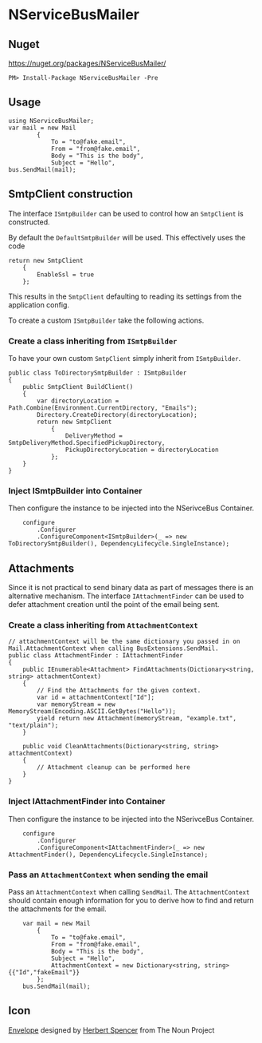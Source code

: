 NServiceBusMailer
===============

## Nuget

https://nuget.org/packages/NServiceBusMailer/
    
    PM> Install-Package NServiceBusMailer -Pre

## Usage 
     
    using NServiceBusMailer; 
    var mail = new Mail
            {
                To = "to@fake.email",
                From = "from@fake.email",
                Body = "This is the body",
                Subject = "Hello",
    bus.SendMail(mail);

## SmtpClient construction 

The interface `ISmtpBuilder` can be used to control how an `SmtpClient` is constructed.

By default the  `DefaultSmtpBuilder` will be used. This effectively uses the code

    return new SmtpClient
        {
            EnableSsl = true
        };
       
This results in the `SmtpClient` defaulting to reading its settings from the application config.

To create a custom `ISmtpBuilder` take the following actions.

### Create a class inheriting from `ISmtpBuilder` 

To have your own custom `SmtpClient` simply inherit from `ISmtpBuilder`. 

    public class ToDirectorySmtpBuilder : ISmtpBuilder
    {
        public SmtpClient BuildClient()
        {
            var directoryLocation = Path.Combine(Environment.CurrentDirectory, "Emails");
            Directory.CreateDirectory(directoryLocation);
            return new SmtpClient
                {
                    DeliveryMethod = SmtpDeliveryMethod.SpecifiedPickupDirectory,
                    PickupDirectoryLocation = directoryLocation
                };
        }
    }
    
### Inject ISmtpBuilder into Container

Then configure the instance to be injected into the NSerivceBus Container.

        configure
            .Configurer
            .ConfigureComponent<ISmtpBuilder>(_ => new ToDirectorySmtpBuilder(), DependencyLifecycle.SingleInstance);
            
## Attachments

Since it is not practical to send binary data as part of messages there is an alternative mechanism. The interface `IAttachmentFinder` can be used to defer attachment creation until the point of the email being sent.

### Create a class inheriting from `AttachmentContext` 

    // attachmentContext will be the same dictionary you passed in on Mail.AttachmentContext when calling BusExtensions.SendMail.
    public class AttachmentFinder : IAttachmentFinder
    {
        public IEnumerable<Attachment> FindAttachments(Dictionary<string, string> attachmentContext)
        {
            // Find the Attachments for the given context. 
            var id = attachmentContext["Id"];
            var memoryStream = new MemoryStream(Encoding.ASCII.GetBytes("Hello"));
            yield return new Attachment(memoryStream, "example.txt", "text/plain");
        }

        public void CleanAttachments(Dictionary<string, string> attachmentContext)
        {
            // Attachment cleanup can be performed here
        }
    }

### Inject IAttachmentFinder into Container

Then configure the instance to be injected into the NSerivceBus Container.

        configure
            .Configurer
            .ConfigureComponent<IAttachmentFinder>(_ => new AttachmentFinder(), DependencyLifecycle.SingleInstance);

### Pass an `AttachmentContext` when sending the email

Pass an `AttachmentContext` when calling `SendMail`. The `AttachmentContext` should contain enough information for you to derive how to find and return the attachments for the email. 

        var mail = new Mail
            {
                To = "to@fake.email",
                From = "from@fake.email",
                Body = "This is the body",
                Subject = "Hello",
                AttachmentContext = new Dictionary<string, string>{{"Id","fakeEmail"}}
            };
        bus.SendMail(mail);

## Icon

<a href="http://thenounproject.com/noun/envelope/#icon-No15467" target="_blank">Envelope</a> designed by <a href="http://thenounproject.com/hspencer" target="_blank">Herbert Spencer</a> from The Noun Project